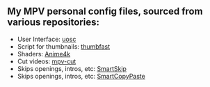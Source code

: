

## My MPV personal config files, sourced from various repositories:


- User Interface: [uosc](https://github.com/tomasklaen/uosc)
- Script for thumbnails: [thumbfast](https://github.com/po5/thumbfast)
- Shaders: [Anime4k](https://github.com/bloc97/Anime4K)
- Cut videos: [mpv-cut](https://github.com/f0e/mpv-cut)
- Skips openings, intros, etc: [SmartSkip](https://github.com/Eisa01/mpv-scripts?tab=readme-ov-file#smartskip)
- Skips openings, intros, etc: [SmartCopyPaste](https://github.com/Eisa01/mpv-scripts?tab=readme-ov-file#smartcopypaste)

